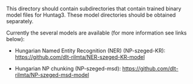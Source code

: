 This directory should contain subdirectories that contain trained binary model files for Huntag3.
These model directories should be obtained separately.

Currently the several models are available (for more information see links below):

* Hungarian Named Entity Recognition (NER) (NP-szeged-KR): https://github.com/dlt-rilmta/NER-szeged-KR-model

* Hungarian NP chunking (NP-szeged-msd): https://github.com/dlt-rilmta/NP-szeged-msd-model


